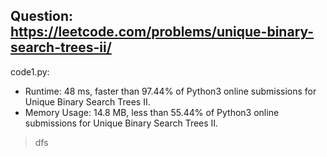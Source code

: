 ## Question: https://leetcode.com/problems/unique-binary-search-trees-ii/

code1.py:
* Runtime: 48 ms, faster than 97.44% of Python3 online submissions for Unique Binary Search Trees II.
* Memory Usage: 14.8 MB, less than 55.44% of Python3 online submissions for Unique Binary Search Trees II.
> dfs